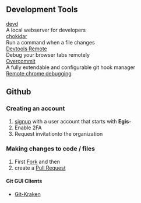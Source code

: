 
## Development Tools

[devd ](https://github.com/cortesi/devd)  
A local webserver for developers  
[chokidar](https://github.com/kimmobrunfeldt/chokidar-cli)  
Run a command when a file changes  
[Devtools Remote](https://devtoolsremote.com/)  
Debug your browser tabs remotely  
[Overcommit](https://github.com/brigade/overcommit)  
A fully extendable and configurable git hook manager  
[Remote chrome debugging](https://developer.chrome.com/devtools/docs/debugging-clients#chrome-remote-interface)



## Github


### Creating an account
1. [signup](https://help.github.com/articles/signing-up-for-a-new-github-account/) with a user account that starts with **Egis-**
2. Enable 2FA
3. Request invitationto the organization

### Making changes to code / files
1. First [Fork](https://help.github.com/articles/fork-a-repo/) and then 
1. create a [Pull Request](https://help.github.com/articles/about-pull-requests/)

#### Git GUI Clients
* [Git-Kraken](https://www.gitkraken.com/)
